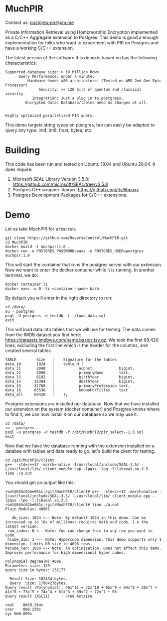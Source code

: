 # MuchPIR

Contact us: postgres-pir@pm.me 

Private Information Retrieval using Homomorphic Encryption implemented as a C/C++ Aggregate extension to Postgres. This demo is good a enough implementation for folks who want to experiment with PIR on Postgres and have a working C/C++ extension.

The latest version of the software this demo is based on has the following characteristics:

```
Supported database size: > 10 Million Rows.
      Query Performance: under a minute.
          Hardware Used: x86 architecture. (Tested on AMD 2nd Gen Epic Processor)
               Security: >= 128 bits of quantum and classical security.
            Integration: Just a plug in to postgress.
         Encrypted data: Database/tables need no changes at all.


Highly optimized parallelized PIR query.
```

This demo targets string types on postgres, but can easily be adapted to query any type: int4, int8, float, bytea, etc.

# Building

This code has been run and tested on Ubuntu 18.04 and Ubuntu 20.04. It does require:

1. Microsoft SEAL Library Version 3.5.8: https://github.com/microsoft/SEAL/tree/v3.5.8
2. Postgres C++ wrapper libpqxx: https://github.com/jtv/libpqxx
3. Postgres Development Packages for C/C++ extensions.

# Demo

Let us take MuchPIR for a test run.

```
git clone https://github.com/ReverseControl/MuchPIR.git
cd MuchPIR
docker build -t muchpir:1.0 .
docker run -e POSTGRES_PASSWORD=pass -e POSTGRES_USER=postgres  muchpir:1.0
```

This will start the container that runs the postgres server with our extension. Now we want to enter the docker container while it is running. In another terminal, we do:

```
docker container ls
docker exec -u 0 -ti <container-name> bash
```

By default you will enter in the right directory to run: 

```
cd /data/
su - postgres
psql -U postgres -d testdb -f ./load_data.sql
exit
```

This will load data into tables that we will use for testing. The data comes from the IMDB dataset you 
find here: https://datasets.imdbws.com/name.basics.tsv.gz. We took the first 69,420 lines, excluding the first 
line which is the header for the columns, and created several tables.

```
TABLE         Size   |    Signature for the tables
data_10       1024   |    table_N (
data_11       2048   |           nconst            bigint,
data_12       4096   |           primaryName       text,
data_13       8192   |           birthYear         bigint,
data_14      16384   |           deathYear         bigint,
data_15      32768   |           primaryProfession text,
data_16      65536   |           knownForTitles    text  
data_all     69420   |    ); 
```

Postgres extensions are installed per database. Now that we have installed our extension on the system 
(docker container) and Postgres knows where to find it, we can now install it on our database so we 
may use it.

```
cd /data/
su - postgres
psql -U postgres -d testdb -f /git/MuchPIR/pir_select--1.0.sql
exit
```

Now that we have the database running with the extension installed on a databse with tables and data
ready to go, let's build the client for testing.

```
cd /git/MuchPIR/client
g++  -std=c++17 -march=native -I/usr/local/include/SEAL-3.5/ -L/usr/local/lib/ client_module.cpp -lpqxx -lpq -l:libseal.so.3.5
time ./a.out
```

You should get an output like this:

```
root@565c02be961c:/git/MuchPIR/client# g++  -std=c++17 -march=native -I/usr/local/include/SEAL-3.5/ -L/usr/local/lib/ client_module.cpp -lpqxx -lpq -l:libseal.so.3.5
root@565c02be961c:/git/MuchPIR/client# time ./a.out 
Plain Modulus: 40961

   db_size: 1024 <-- Note: By default 1024 in this demo. Can be increased up to 10s of millions: requires math and code, i.e the latest version. 
 row_index: 0 <-- Note: You can change this to any row you want in code.
 hcube_dim: 1 <-- Note: Hypercube dimension. This demo supports only 1 dimension. Limits DB_size to 4096 rows.
hecube_len: 1024 <-- Note: An optimization. Does not affect this demo. Improves performance for high dimensional hyper cubes.

Polynomial Degree(N):4096
Parameters size: 129
query size in bytes: 131177

  Result Size: 182434 bytes.
  Query  Size: 1790427bytes.
Query result (Polynomial): 46x^11 + 72x^10 + 65x^9 + 64x^8 + 20x^7 + 41x^6 + 73x^5 + 74x^4 + 61x^3 + 69x^2 + 72x^1 + 65
Query result (ASCII)     : Fred Astaire

real	0m58.264s
user	0m0.230s
sys	0m0.009s
```



